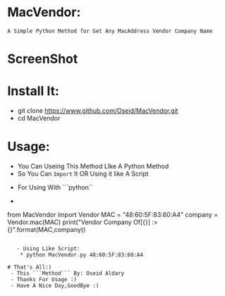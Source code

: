 # MacVendor:

```Is
A Simple Python Method for Get Any MacAddress Vendor Company Name
```

# ScreenShot





# Install It:
  - git clone https://www.github.com/Oseid/MacVendor.git
  - cd MacVendor

# Usage:
   * You Can Useing This Method LIke A Python Method
   * So You Can ```Import``` It OR Using it like A Script

   - For Using With ```python``
   * ```python
from MacVendor import Vendor
MAC = "48:60:5F:83:60:A4"
company = Vendor.mac(MAC)
print("Vendor Company Of[{}] :> {}".format(MAC,company))
```

   - Using Like Script:
	* python MacVendor.py 48:60:5F:83:60:A4

# That's All:)
 - This ```Method``` By: Oseid Aldary
 - Thanks For Usage :)
 - Have A Nice Day,GoodBye :)
